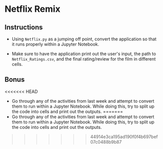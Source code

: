 # Netflix Remix

## Instructions

* Using `Netflix.py` as a jumping off point, convert the application so that it runs properly within a Jupyter Notebook.

* Make sure to have the application print out the user's input, the path to `Netflix_Ratings.csv`, and the final rating/review for the film in different cells.

## Bonus

<<<<<<< HEAD
* Go through any of the activities from last week and attempt to convert them to run within a Jupyter Notebook. While doing this, try to split up the code into cells and print out the outputs.
=======
* Go through any of the activities from last week and attempt to convert them to run within a Jupyter Notebook. While doing this, try to split up the code into cells and print out the outputs.
>>>>>>> 44914e3ca195ad190f0f4b697bef07c0488b9b87
